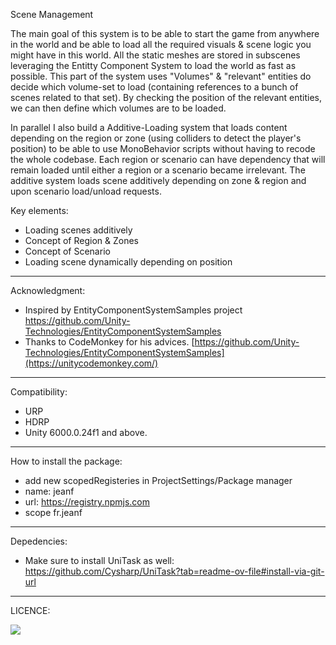 Scene Management

The main goal of this system is to be able to start the game from anywhere in the world and be able to load all the required visuals & scene logic you might have in this world.
All the static meshes are stored in subscenes leveraging the Entitty Component System to load the world as fast as possible. This part of the system uses "Volumes" & "relevant" entities do decide which volume-set to load (containing references to a bunch of scenes related to that set).
By checking the position of the relevant entities, we can then define which volumes are to be loaded. 

In parallel I also build a Additive-Loading system that loads content depending on the region or zone (using colliders to detect the player's position) to be able to use MonoBehavior scripts without having to recode the whole codebase. Each region or scenario can have dependency that will remain loaded until either a region or a scenario became irrelevant. The additive system loads scene additively depending on zone & region and upon scenario load/unload requests. 

Key elements:
- Loading scenes additively 
- Concept of Region & Zones
- Concept of Scenario
- Loading scene dynamically depending on position


------------------------------------------------------------------------------------------------------
Acknowledgment:
- Inspired by EntityComponentSystemSamples project
https://github.com/Unity-Technologies/EntityComponentSystemSamples
- Thanks to CodeMonkey for his advices.
[https://github.com/Unity-Technologies/EntityComponentSystemSamples](https://unitycodemonkey.com/)

------------------------------------------------------------------------------------------------------
Compatibility:
- URP
- HDRP
- Unity 6000.0.24f1 and above.


------------------------------------------------------------------------------------------------------
How to install the package:
- add new scopedRegisteries in ProjectSettings/Package manager
- name: jeanf
- url: https://registry.npmjs.com
- scope fr.jeanf

------------------------------------------------------------------------------------------------------
Depedencies:
- Make sure to install UniTask as well: https://github.com/Cysharp/UniTask?tab=readme-ov-file#install-via-git-url

------------------------------------------------------------------------------------------------------
LICENCE:

<img src="https://licensebuttons.net/l/by-nc-sa/3.0/88x31.png"></img>
